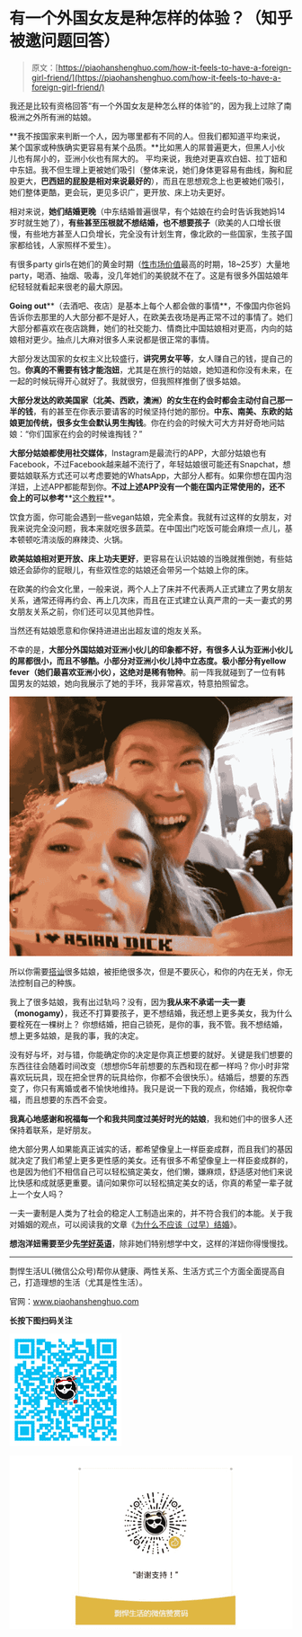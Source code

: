 # 有一个外国女友是种怎样的体验？（知乎被邀问题回答）

> 原文：[https://piaohanshenghuo.com/how-it-feels-to-have-a-foreign-girl-friend/](https://piaohanshenghuo.com/how-it-feels-to-have-a-foreign-girl-friend/)

我还是比较有资格回答“有一个外国女友是种怎么样的体验”的，因为我上过除了南极洲之外所有洲的姑娘。

**我不按国家来判断一个人，因为哪里都有不同的人。但我们都知道平均来说，某个国家或种族确实更容易有某个品质。**比如黑人的屌普遍更大，但黑人小伙儿也有屌小的，亚洲小伙也有屌大的。 平均来说，我绝对更喜欢白妞、拉丁妞和中东妞。我不但生理上更被她们吸引（整体来说，她们身体更容易有曲线，胸和屁股更大，**巴西妞的屁股是相对来说最好的**），而且在思想观念上也更被她们吸引，她们整体更酷，更会玩，更见多识广，更开放、床上功夫更好。

相对来说，**她们结婚更晚**（中东结婚普遍很早，有个姑娘在约会时告诉我她妈14岁时就生她了），**有些甚至压根就不想结婚，也不想要孩子**（欧美的人口增长很慢，有些地方甚至人口负增长，完全没有计划生育，像北欧的一些国家，生孩子国家都给钱，人家照样不爱生）。

有很多party girls在她们的黄金时期（[性市场价值](https://www.piaohanshenghuo.com/sexual_marketplace/)最高的时期，18~25岁）大量地party，喝酒、抽烟、吸毒，没几年她们的美貌就不在了。这是有很多外国姑娘年纪轻轻就看起来很老的最大原因。

**Going out****（去酒吧、夜店）是基本上每个人都会做的事情**，不像国内你爸妈告诉你去那里的人大部分都不是好人，在欧美去夜场是再正常不过的事情了。她们大部分都喜欢在夜店跳舞，她们的社交能力、情商比中国姑娘相对更高，内向的姑娘相对更少。抽点儿大麻对很多人来说都是很正常的事情。

大部分发达国家的女权主义比较盛行，**讲究男女平等**，女人赚自己的钱，提自己的包。**你真的不需要有钱才能泡妞**，尤其是在旅行的姑娘，她知道和你没有未来，在一起的时候玩得开心就好了。我就很穷，但我照样推倒了很多姑娘。

**大部分发达的欧美国家（北美、西欧，澳洲）的女生在约会时都会主动付自己那一半的钱**，有的甚至在你表示要请客的时候坚持付她的那份。**中东、南美、东欧的姑娘更加传统，很多女生会默认男生掏钱**。你在约会的时候大可大方并好奇地问姑娘：“你们国家在约会的时候谁掏钱？”

**大部分姑娘都使用社交媒体**，Instagram是最流行的APP，大部分姑娘也有Facebook，不过Facebook越来越不流行了，年轻姑娘很可能还有Snapchat，想要姑娘联系方式还可以考虑要她的WhatsApp，大部分人都有。如果你想在国内泡洋妞，上述APP都能帮到你。**不过上述****APP****没有一个能在国内正常使用的，还不会上的可以参考****[这个教程](https://www.piaohanshenghuo.com/how-to-use-vpn-to-pass-great-fire-wall/)**。

饮食方面，你可能会遇到一些vegan姑娘，完全素食。我就有过这样的女朋友，对我来说完全没问题，我本来就吃很多蔬菜。在中国出门吃饭可能会麻烦一点儿，基本顿顿吃清淡版的麻辣烫、火锅。

**欧美姑娘相对更开放、床上功夫更好**，更容易在认识姑娘的当晚就推倒她，有些姑娘还会舔你的屁眼儿，有些双性恋的姑娘还会带另一个姑娘上你的床。

在欧美的约会文化里，一般来说，两个人上了床并不代表两人正式建立了男女朋友关系，通常还得再约会、再上几次床，而且在正式建立认真严肃的一夫一妻式的男女朋友关系之前，你们还可以见其他异性。

当然还有姑娘愿意和你保持进进出出超友谊的炮友关系。

不幸的是，**大部分外国姑娘对亚洲小伙儿的印象都不好，有很多人认为亚洲小伙儿的屌都很小，而且不够酷。小部分对亚洲小伙儿持中立态度。极小部分有****yellow fever****（她们最喜欢亚洲小伙），这绝对是稀有物种**。前一阵我就碰到了一位有韩国男友的姑娘，她向我展示了她的手环，我非常喜欢，特意拍照留念。

![](img/644eb073c3ce0d467f3aa0710b019d29.png)



所以你需要[搭讪](https://www.piaohanshenghuo.com/how_to_fix_approach_anxiety/)很多姑娘，被拒绝很多次，但是不要灰心，和你的内在无关，你无法控制自己的种族。

我上了很多姑娘，我有出过轨吗？没有，因为**我从来不承诺一夫一妻（****monogamy****）**，我还不打算要孩子，更不想结婚，我还想上更多美女，我为什么要栓死在一棵树上？ 你想结婚，把自己锁死，是你的事，我不管。我不想结婚，想上更多姑娘，是我的事，我的决定。

没有好与坏，对与错，你能确定你的决定是你真正想要的就好。关键是我们想要的东西往往会随着时间改变（想想你5年前想要的东西和现在都一样吗？你小时非常喜欢玩玩具，现在把全世界的玩具给你，你都不会很快乐）。结婚后，想要的东西变了，你只有离婚或者不愉快地维持。我只是说一下我的观点，你结婚，我祝你幸福，而且想要的东西不会变。

**我真心地感谢和祝福每一个和我共同度过美好时光的姑娘**，我和她们中的很多人还保持着联系，是好朋友。

绝大部分男人如果能真正诚实的话，都希望像皇上一样臣妾成群，而且我们的基因就决定了我们希望上更多更性感的美女。还有很多不希望像皇上一样臣妾成群的，也是因为他们不相信自己可以轻松搞定美女，他们懒，嫌麻烦，舒适感对他们来说比快感和成就感更重要。请问如果你可以轻松搞定美女的话，你真的希望一辈子就上一个女人吗？

一夫一妻制是人类为了社会的稳定人工制造出来的，并不符合我们的本能。关于我对婚姻的观点，可以阅读我的文章《[为什么不应该（过早）结婚](https://www.piaohanshenghuo.com/why_you_should_not_get_married_early/)》。

**想泡洋妞需要至少先**[**学好英语**](https://www.piaohanshenghuo.com/how_to_learn_english/)，除非她们特别想学中文，这样的洋妞你得慢慢找。

* * *

剽悍生活UL(微信公众号)帮你从健康、两性关系、生活方式三个方面全面提高自己，打造理想的生活（尤其是性生活）。

官网：www.piaohanshenghuo.com

**长按下图扫码关注**

![](img/a0989f1e4aef369e08d4dbf090326e0b.png)



![](img/253ab21a9c1e16853784357fbee5c563.png)

